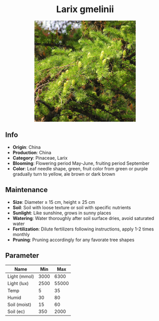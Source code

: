 <h1 align='center'>Larix gmelinii</h1>
<p align="center">
    <img 
        align='center'
        width='320'
        src="../images/larix gmelinii.png" 
        alt='Larix gmelinii' />
</p>

## Info

 - **Origin**: China
 - **Production**: China
 - **Category**: Pinaceae, Larix
 - **Blooming**: Flowering period May-June, fruiting period September
 - **Color**: Leaf needle shape, green, fruit color from green or purple gradually turn to yellow, ale brown or dark brown

## Maintenance

 - **Size**: Diameter ≥ 15 cm, height ≥ 25 cm
 - **Soil**: Soil with loose texture or soil with specific nutrients
 - **Sunlight**: Like sunshine, grows in sunny places
 - **Watering**: Water thoroughly after soil surface dries, avoid saturated water
 - **Fertilization**: Dilute fertilizers following instructions, apply 1-2 times monthly
 - **Pruning**: Pruning accordingly for any favorate tree shapes

## Parameter

| Name         | Min  | Max   |
|--------------|------|-------|
| Light (mmol) | 3000 | 6300  |
| Light (lux)  | 2500 | 55000 |
| Temp         | 5    | 35    |
| Humid        | 30   | 80    |
| Soil (moist) | 15   | 60    |
| Soil (ec)    | 350  | 2000  |
